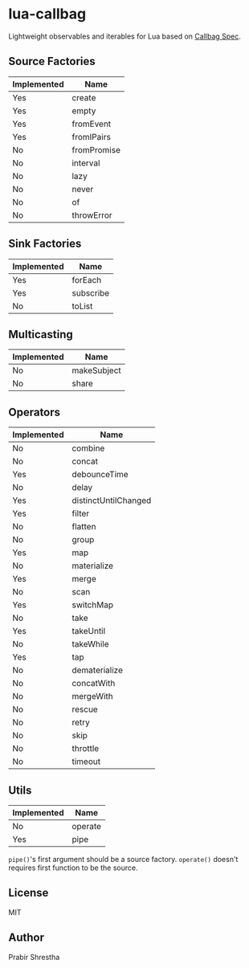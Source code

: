 # lua-callbag

Lightweight observables and iterables for Lua based on [Callbag Spec](https://github.com/callbag/callbag). 

## Source Factories

| Implemented   | Name                                                   |
|---------------|--------------------------------------------------------|
| Yes           | create                                                 |
| Yes           | empty                                                  |
| Yes           | fromEvent                                              |
| Yes           | fromIPairs                                             |
| No            | fromPromise                                            |
| No            | interval                                               |
| No            | lazy                                                   |
| No            | never                                                  |
| No            | of                                                     |
| No            | throwError                                             |

## Sink Factories

| Implemented   | Name                                                   |
|---------------|--------------------------------------------------------|
| Yes           | forEach                                                |
| Yes           | subscribe                                              |
| No            | toList                                                 |

## Multicasting

| Implemented   | Name                                                   |
|---------------|--------------------------------------------------------|
| No            | makeSubject                                            |
| No            | share                                                  |

## Operators

| Implemented   | Name                                                   |
|---------------|--------------------------------------------------------|
| No            | combine                                                |
| No            | concat                                                 |
| Yes           | debounceTime                                           |
| No            | delay                                                  |
| Yes           | distinctUntilChanged                                   |
| Yes           | filter                                                 |
| No            | flatten                                                |
| No            | group                                                  |
| Yes           | map                                                    |
| No            | materialize                                            |
| Yes           | merge                                                  |
| No            | scan                                                   |
| Yes           | switchMap                                              |
| No            | take                                                   |
| Yes           | takeUntil                                              |
| No            | takeWhile                                              |
| Yes           | tap                                                    |
| No            | dematerialize                                          |
| No            | concatWith                                             |
| No            | mergeWith                                              |
| No            | rescue                                                 |
| No            | retry                                                  |
| No            | skip                                                   |
| No            | throttle                                               |
| No            | timeout                                                |

## Utils

| Implemented   | Name                                                   |
|---------------|--------------------------------------------------------|
| No            | operate                                                |
| Yes           | pipe                                                   |

`pipe()`'s first argument should be a source factory.
`operate()` doesn't requires first function to be the source.

## License

MIT

## Author

Prabir Shrestha
